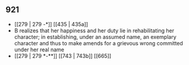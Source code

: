 ## 921
- [[279 | 279 -*]] [[435 | 435a]] 
- B realizes that her happiness and her duty lie in rehabilitating her character; in establishing, under an assumed name, an exemplary character and thus to make amends for a grievous wrong committed under her real name
- [[279 | 279 *-**]] [[743 | 743b]] [[665]] 

